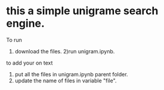 # this a simple unigrame search engine.

To run
1) download the files.
2)run unigram.ipynb.

to add your on text
1) put all the files in unigram.ipynb parent folder.
2) update the name of files in variable "file".
